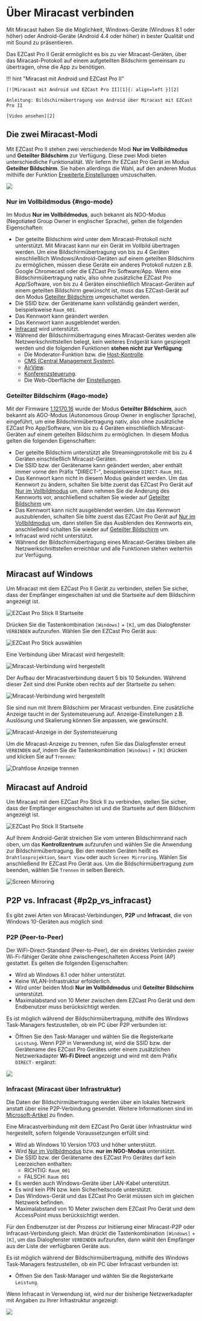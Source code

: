 # Über Miracast verbinden

Mit Miracast haben Sie die Möglichkeit, Windows-Geräte (Windows 8.1 oder höher) oder Android-Geräte (Android 4.4 oder höher) in bester Qualität und mit Sound zu präsentieren. 

Das EZCast Pro II Gerät ermöglicht es bis zu vier Miracast-Geräten, über das Miracast-Protokoll auf einem aufgeteilten Bildschirm gemeinsam zu übertragen, ohne die App zu benötigen.

!!! hint "Miracast mit Android und EZCast Pro II"

    [![Miracast mit Android und EZCast Pro II][1]{: align=left }][2]
	
	Anleitung: Bildschirmübertragung von Android über Miracast mit EZCast Pro II
	
	[Video ansehen][2]

  [1]: /assets/img/miracast-android.video.png
  [2]: https://assets.stueber.de/videos/d10.android.de.mp4

## Die zwei Miracast-Modi

Mit EZCast Pro II stehen zwei verschiedende Modi **Nur im Vollbildmodus** und **Geteilter Bildschirm** zur Verfügung. Diese zwei Modi bieten unterschiedliche Funktionalität. Wir liefern Ihr EZCast Pro Gerät im Modus **Geteilter Bildschirm**. Sie haben allerdings die Wahl, auf den anderen Modus mithilfe der Funktion [Erweiterte Einstellungen](adv.settings.md) umzuschalten.

![](/assets/img/Miracast.png)

### Nur im Vollbildmodus {#ngo-mode}

Im Modus **Nur im Vollbildmodus**, auch bekannt als NGO-Modus (Negotiated Group Owner in englischer Sprache), gelten die folgenden Eigenschaften:

* Der geteilte Bildschirm wird unter dem Miracast-Protokoll nicht unterstützt. Mit Miracast kann nur ein Gerät im Vollbild übertragen werden. Um eine Bildschirmübertragung von bis zu 4 Geräten einschließlich Windows/Android-Geräten auf einem geteilten Bildschirm zu ermöglichen, müssen diese Geräte ein anderes Protokoll nutzen z.B. Google Chromecast oder die EZCast Pro Software/App. Wenn eine Bildschirmübertragung nativ, also ohne zusätzliche EZCast Pro App/Software, von bis zu 4 Geräten einschließlich Miracast-Geräten auf einem geteilten Bildschirm gewünscht ist, muss das EZCast-Gerät auf den Modus [Geteilter Bildschirm](#ago-mode) umgeschaltet werden. 
* Die SSID bzw. der Gerätename kann vollständig geändert werden, beispielsweise `Raum_001`. 
* Das Kennwort kann geändert werden.
* Das Kennwort kann ausgeblendet werden.
* [Infracast](#p2p_vs_infracast) wird unterstützt.
* Während der Bildschirmübertragung eines Miracast-Gerätes werden alle Netzwerkschnittstellen belegt, kein weiteres Endgerät kann gespiegelt werden und die folgenden Funktionen **stehen nicht zur Verfügung**:
    * Die Moderator-Funktion bzw. die [Host-Kontrolle](ezcastproapp.md#hostcontrol).
	* [CMS (Central Management System)](cms.md).
    * [AirView](ezcastproapp.md#airview).
    * [Konferenzsteuerung](#conferencecontrol).
    * Die Web-Oberfläche der [Einstellungen](adv.settings.md).

### Geteilter Bildschirm {#ago-mode}

Mit der Firmware [1.12170.16](whatsnew.md#ezcast-pro-stick-ii-firmware-11217016) wurde der Modus **Geteilter Bildschirm**, auch bekannt als AGO-Modus (Autonomous Group Owner in englischer Sprache), eingeführt, um eine Bildschirmübertragung nativ, also ohne zusätzliche EZCast Pro App/Software, von bis zu 4 Geräten einschließlich Miracast-Geräten auf einem geteilten Bildschirm zu ermöglichen. In diesem Modus gelten die folgenden Eigenschaften:


* Der geteilte Bildschirm unterstützt alle Streamingprotokolle mit bis zu 4 Geräten einschließlich Miracast-Geräten. 
* Die SSID bzw. der Gerätename kann geändert werden, aber enthält immer vorne den Präfix "DIRECT-", beispielsweise `DIRECT-Raum_001`. 
* Das Kennwort kann nicht in diesem Modus geändert werden. Um das Kennwort zu ändern, schalten Sie bitte zuerst das EZCast Pro Gerät auf [Nur im Vollbildmodus](#ngo-mode) um, dann nehmen Sie die Änderung des Kennworts vor, anschließend schalten Sie wieder auf [Geteilter Bildschirm](#ngo-mode) um.
* Das Kennwort kann nicht ausgeblendet werden. Um das Kennwort auszublenden, schalten Sie bitte zuerst das EZCast Pro Gerät auf [Nur im Vollbildmodus](#ngo-mode) um, dann stellen Sie das Ausblenden des Kennworts ein, anschließend schalten Sie wieder auf [Geteilter Bildschirm](#ngo-mode) um.
* Infracast wird nicht unterstützt.
* Während der Bildschirmübertragung eines Miracast-Gerätes bleiben alle Netzwerkschnittstellen erreichbar und alle Funktionen stehen weiterhin zur Verfügung.

## Miracast auf Windows

Um Miracast mit dem EZCast Pro II Gerät zu verbinden, stellen Sie sicher, dass der Empfänger eingeschalten ist und die Startseite auf dem Bildschirm angezeigt ist.

![EZCast Pro Stick II Startseite](/assets/img/ProIIDongle_landingpage.png)

Drücken Sie die Tastenkombination `[Windows]` + `[K]`, um das Dialogfenster `VERBINDEN` aufzurufen. Wählen Sie den EZCast Pro Gerät aus:

![EZCast Pro Stick auswählen](/assets/img/ProIIStick-Windows_Miracast_Select_Device.jpg)

Eine Verbindung über Miracast wird hergestellt:

![Miracast-Verbindung wird hergestellt](/assets/img/ProIIStick-Windows_Miracast_Connecting.jpg)

Der Aufbau der Miracastverbindung dauert 5 bis 10 Sekunden. Während dieser Zeit sind drei Punkte oben rechts auf der Startseite zu sehen:

![Miracast-Verbindung wird hergestellt](/assets/img/miracast_connecting.png)

Sie sind nun mit Ihrem Bildschirm per Miracast verbunden. Eine zusätzliche Anzeige taucht in der Systemsteuerung auf. Anzeige-Einstellungen z.B. Auslösung und Skalierung können Sie anpassen, wie gewünscht.

![Miracast-Anzeige in der Systemsteuerung](/assets/img/Miracast_Display.jpg)

Um die Miracast-Anzeige zu trennen, rufen Sie das Dialogfenster erneut `VERBINDEN` auf, indem Sie die Tastenkombination `[Windows]` + `[K]` drücken und klicken Sie auf `Trennen`:

![Drahtlose Anzeige trennen](/assets/img/ProIIStick-Windows_Miracast_Disconnect.jpg)

## Miracast auf Android

Um Miracast mit dem EZCast Pro Stick II zu verbinden, stellen Sie sicher, dass der Empfänger eingeschalten ist und die Startseite auf dem Bildschirm angezeigt ist.

![EZCast Pro Stick II Startseite](/assets/img/ProIIDongle_landingpage.png)

Auf Ihrem Android-Gerät streichen Sie vom unteren Bildschirmrand nach oben, um das **Kontrollzentrum** aufzurufen und wählen Sie die Anwendung zur Bildschirmübertragung. Bei den meisten Geräten heißt es `Drahtlosprojektion`, `Smart View` oder auch `Screen Mirroring`. Wählen Sie anschließend Ihr EZCast Pro Gerät aus. Um die Bildschirmübertragung zum beenden, wählen Sie `Trennen` in selben Bereich.

![Screen Mirroring](/assets/img/miracast.android.png)

## P2P vs. Infracast {#p2p_vs_infracast}

Es gibt zwei Arten von Miracast-Verbindungen, **P2P** und **Infracast**, die von Windows 10-Geräten aus möglich sind:

### P2P (Peer-to-Peer)

Der WiFi-Direct-Standard (Peer-to-Peer), der ein direktes Verbinden zweier Wi-Fi-fähiger Geräte ohne zwischengeschalteten Access Point (AP) gestattet. Es gelten die folgenden Eigenschaften:

* Wird ab Windows 8.1 oder höher unterstützt.
* Keine WLAN-Infrastruktur erfolderlich.
* Wird unter beiden Modi **Nur im Vollbildmodus** und **Geteilter Bildschirm** unterstützt.
* Maximalabstand von 10 Meter zwischen dem EZCast Pro Gerät und dem Endbenutzer muss berücksichtigt werden.

Es ist möglich während der Bildschirmübertragung, mithilfe des Windows Task-Managers festzustellen, ob ein PC über P2P verbunden ist: 

* Öffnen Sie den Task-Manager und wählen Sie die Registerkarte `Leistung`. Wenn P2P in Verwendung ist, wird die SSID bzw. der Gerätename des EZCast Pro Gerätes unter einem zusätzlichen Netzwerkadapter **Wi-Fi Direct** angezeigt und wird mit dem Präfix `DIRECT-` ergänzt:

![](/assets/img/D10.BF8E0C84.NGO-mode.Space-in-SSID.png)

### Infracast (Miracast über Infrastruktur)

Die Daten der Bildschirmübertragung werden über ein lokales Netzwerk anstatt über eine P2P-Verbindung gesendet. Weitere Informationen sind im [Microsoft-Artikel](https://docs.microsoft.com/de-de/surface-hub/miracast-over-infrastructure) zu finden.

Eine Miracastverbindung mit dem EZCast Pro Gerät über Infrastruktur wird hergestellt, sofern folgende Voraussetzungen erfüllt sind:

* Wird ab Windows 10 Version 1703 und höher unterstützt.
* Wird [Nur im Vollbildmodus](#ngo-mode) bzw. **nur im NGO-Modus** unterstützt.
* Die SSID bzw. der Gerätename des EZCast Pro Gerätes darf kein Leerzeichen enthalten:
    * RICHTIG: `Raum_001`
    * FALSCH: `Raum 001`
* Es werden auch Windows-Geräte über LAN-Kabel unterstützt.
* Es wird kein PIN bzw. kein Sicherheitscode unterstützt.
* Das Windows-Gerät und das EZCast Pro Gerät müssen sich im gleichen Netzwerk befinden.
* Maximalabstand von 10 Meter zwischen dem EZCast Pro Gerät und dem AccessPoint muss berücksichtigt werden.
	
Für den Endbenutzer ist der Prozess zur Initiierung einer Miracast-P2P oder Infracast-Verbindung gleich. Man drückt die Tastenkombination `[Windows]` + `[K]`, um das Dialogfenster `VERBINDEN` aufzurufen, dann wählt den Empfänger aus der Liste der verfügbaren Geräte aus. 

Es ist möglich während der Bildschirmübertragung, mithilfe des Windows Task-Managers festzustellen, ob ein PC über Infracast verbunden ist: 

* Öffnen Sie den Task-Manager und wählen Sie die Registerkarte `Leistung`.

Wenn Infracast in Verwendung ist, wird nur der bisherige Netzwerkadapter mit Angaben zu Ihrer Infrastruktur angezeigt:

![](/assets/img/D10_BF8E0C84.NGO-mode.No-Space-in-SSID.png)

